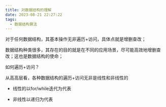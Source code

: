 ```yaml
---
title: 对数据结构的理解
date: 2023-08-21 22:27:22
tags:
  - 数据结构算法
---
```


对于任何数据结构，其基本操作无非遍历+访问，具体点就是增删查改；

数据结构种类很多，其存在的目的就是在不同的应用场景，尽可能高效地增删查改；这也是数据结构的使命；

如何遍历+访问？

从高高层看，各种数据结构的遍历+访问无非是线性和非线性的

- 线性的以for/while迭代为代表

- 非线性以递归为代表



